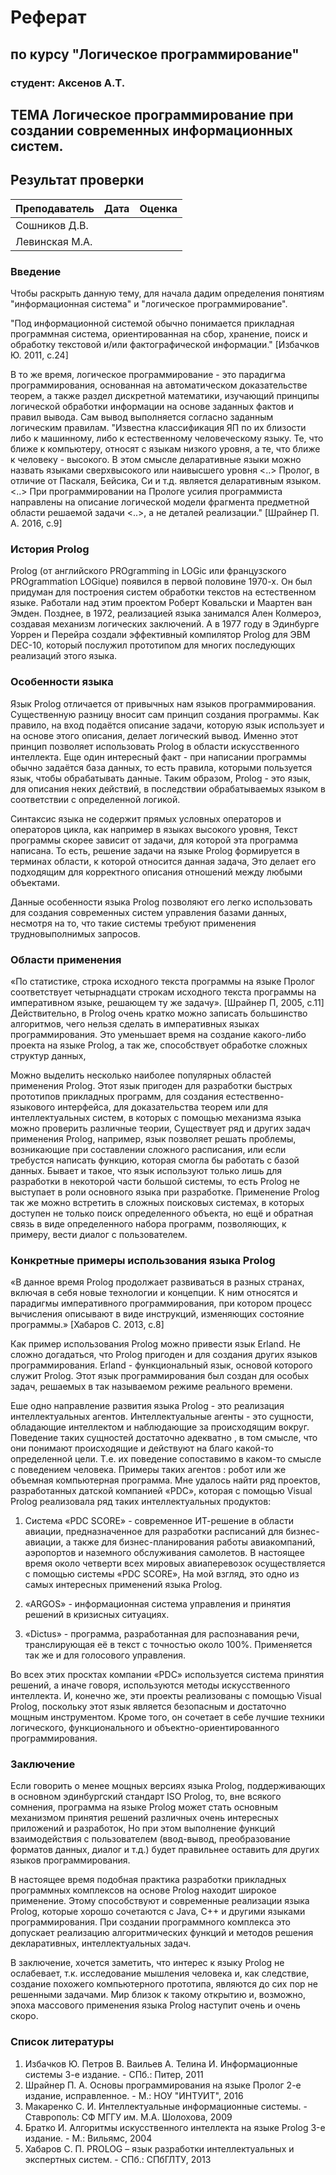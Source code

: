 # Реферат
## по курсу "Логическое программирование"

### студент: Аксенов А.T.

## ТЕМА Логическое программирование при создании современных информационных систем.

## Результат проверки

| Преподаватель     | Дата         |  Оценка       |
|-------------------|--------------|---------------|
| Сошников Д.В. |              |               |
| Левинская М.А.|              |               |

### Введение

Чтобы раскрыть данную тему, для начала дадим определения понятиям "информационная система" и "логическое программирование". 

"Под информационной системой обычно понимается прикладная программная система, ориентированная на сбор, хранение, 
поиск и обработку текстовой и/или фактографической информации." [Избачков Ю. 2011, с.24]

В то же время, логическое программирование - это парадигма программирования, основанная на автоматическом доказательстве теорем, а также раздел дискретной
математики, изучающий принципы логической обработки информации на основе заданных фактов и правил вывода. Сам вывод выполняется согласно заданным
логическим правилам. "Известна классификация ЯП по их близости либо к машинному, либо к естественному человеческому языку. Те, что ближе к компьютеру, 
относят с языкам низкого уровня, а те, что ближе к человеку - высокого. В этом смысле деларативные языки можно назвать языками сверхвысокого или наивысшего 
уровня <..> Пролог, в отличие от Паскаля, Бейсика, Си и т.д. является деларативным языком. <..> При программировании на Прологе усилия программиста направлены 
на описание логической модели фрагмента предметной области решаемой задачи <..>, а не деталей реализации." [Шрайнер П. А. 2016, с.9]

### История Prolog

Prolog (от английского PROgramming in LOGic или французского PROgrammation LOGique) появился в первой половине 1970-х. Он был придуман для построения систем
обработки текстов на естественном языке. Работали над этим проектом Роберт Ковальски и Маартен ван Эмден. Позднее, в 1972, реализацией языка занимался Ален 
Колмероэ, создавая механизм логических заключений. А в 1977 году в Эдинбурге Уоррен и Перейра создали эффективный компилятор Prolog для ЭВМ DEC-10,
который послужил прототипом для многих последующих реализаций этого языка.

### Особенности языка

Язык Prolog отличается от привычных нам языков программирования. Существенную разницу вносит сам принцип создания программы. Как правило,
на вход подаётся описание задачи, которую язык использует и на основе этого описания, делает логический вывод. Именно этот принцип позволяет
использовать Prolog в области искусственного интеллекта. Еще один интересный факт - при написании программы обычно задаётся база
данных, то есть правила, которыми пользуется язык, чтобы обрабатывать данные. Таким образом, Prolog - это язык, для описания неких
действий, в последствии обрабатываемых языком в соответствии с определенной логикой.

Синтаксис языка не содержит прямых условных операторов и операторов цикла, как например в языках высокого уровня, Текст программы скорее зависит
от задачи, для которой эта программа написана. То есть, решение задачи на языке Prolog формируется в терминах области, к которой относится данная
задача, Это делает его подходящим для корректного описания отношений между любыми объектами.

Данные особенности языка Prolog позволяют его легко использовать для создания современных систем управления базами данных, несмотря на то, что
такие системы требуют применения трудновыполнимых запросов.

### Области применения

«По статистике, строка исходного текста программы на языке Пролог соответствует четырнадцати строкам исходного текста программы на
императивном языке, решающем ту же задачу». [Шрайнер П, 2005, с.11] Действительно, в Prolog очень кратко можно записать большинство алгоритмов,
чего нельзя сделать в императивных языках программирования. Это уменьшает время на создание какого-либо проекта на языке Prolog, а так же, способствует
обработке сложных структур данных,

Можно выделить несколько наиболее популярных областей применения Prolog. Этот язык пригоден для разработки быстрых прототипов прикладных
программ, для создания естественно-языкового интерфейса, для доказательства теорем или для интеллектуальных систем, в которых с помощью механизма
языка можно проверить различные теории, Существует ряд и других задач применения Prolog, например, язык позволяет решать проблемы, возникающие
при составлении сложного расписания, или если требустся написать функцию, которая смогла бы работать с базой данных. Бывает и такое, что язык
используют только лишь для разработки в некоторой части большой системы, то есть Prolog не выступает в роли основного языка при разработке. Применение
Prolog так же можно встретить в сложных поисковых системах, в которых доступен не только поиск определенного объекта, но ещё и обратная связь в 
виде определенного набора программ, позволяющих, к примеру, вести диалог с пользователем.

### Конкретные примеры использования языка Prolog

«В данное время Prolog продолжает развиваться в разных странах, включая в себя новые технологии и концепции. К ним относятся и парадигмы
императивного программирования, при котором процесс вычисления описывают в виде инструкций, изменяющих состояние программы.» [Хабаров С. 2013, с.8]

Как пример использования Prolog можно привести язык Erland. Не сложно догадаться, что Prolog пригоден и для создания других языков
программирования. Erland - функциональный язык, основой которого служит Prolog. Этот язык программирования был создан для особых задач, решаемых в
так называемом режиме реального времени. 

Еше одно направление развития языка Prolog - это реализация интеллектуальных агентов. Интеллектуальные агенты - это сущности,
обладающие интеллектом и наблюдающие за происходящим вокруг. Поведение таких сущностей достаточно адекватно , в том смысле, что они понимают
происходящие и действуют на благо какой-то определенной цели. Т.е. их поведение сопоставимо в каком-то смысле с поведением человека. Примеры
таких агентов : робот или же объемная компьютерная программа. Мне удалось найти ряд проектов, разработанных датской компанией «PDC», которая с
помощью Visual Prolog реализовала ряд таких интеллектуальных продуктов:

1. Система «PDC SCORE» - современное ИТ-решение в области авиации, предназначенное для разработки расписаний для бизнес-авиации, а также для
бизнес-планирования работы авиакомпаний, аэропортов и наземного обслуживания самолетов. В настоящее время около четверти всех мировых авиаперевозок 
осуществляется с помощью системы «PDC SCORE», На мой взгляд, это одно из самых интересных применений языка Prolog.

2. «ARGOS» - информационная система управления и принятия решений в кризисных ситуациях.

3. «Dictus» - программа, разработанная для распознавания речи, транслирующая её в текст с точностью около 100%. Применяется так же и для
голосового управления.

Во всех этих просктах компании «PDC» используется система принятия решений, а иначе говоря, используются методы искусственного интеллекта. И,
конечно же, эти проекты реализованы с помощью Visual Prolog, поскольку этот язык является безопасным и достаточно мощным инструментом.
Кроме того, он сочетает в себе лучшие техники логического, функционального и объектно-ориентированного программирования.

### Заключение

Если говорить о менее мощных версиях языка Prolog, поддерживающих в основном эдинбургский стандарт ISO Prolog, то, вне всякого сомнения,
программа на языке Prolog может стать основным механизмом принятия решений различных очень интересных приложений и разработок, Но при этом
выполнение функций взаимодействия с пользователем (ввод-вывод, преобразование форматов данных, диалог и т.д.) будет правильнее оставить для
других языков программирования.

В настоящее время подобная практика разработки прикладных программных комплексов на основе Prolog находит широкое применение. Этому
способствуют и современные реализации языка Prolog, которые хорошо сочетаются с Java, C++ и другими языками программирования. При создании
программного комплекса это допускает реализацию алгоритмических функций и методов решения декларативных, интеллектуальных задач.

В заключение, хочется заметить, что интерес к языку Prolog не ослабевает, т.к. исследование мышления человека и, как следствие, создание похожего
компьютерного прототипа, являются до сих пор не решенными задачами. Мир близок к такому открытию и, возможно, эпоха массового применения языка
Prolog наступит очень и очень скоро.

### Список литературы

1. Избачков Ю. Петров В. Ваильев А. Телина И. Информационные системы 3-е издание. - СПб.: Питер, 2011
2. Шрайнер П. А. Основы программирования на языке Пролог 2-е издание, исправленное. - М.: НОУ "ИНТУИТ", 2016
3. Макаренко С. И. Интеллектуальные информационные системы. - Ставрополь: СФ МГГУ им. М.А. Шолохова, 2009
4. Братко И. Алгоритмы искусственного интеллекта на языке Prolog 3-е издание. - М.: Вильямс, 2004
5. Хабаров С. П. PROLOG – язык разработки интеллектуальных и экспертных систем. - СПб.: СПбГЛТУ, 2013
